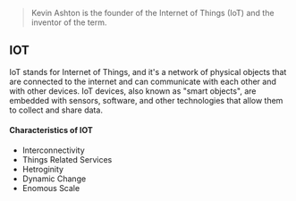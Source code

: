 > Kevin Ashton is the founder of the Internet of Things (IoT) and the inventor of the term.

## IOT
IoT stands for Internet of Things, and it's a network of physical objects that are connected to the internet and can communicate with each other and with other devices. IoT devices, also known as "smart objects", are embedded with sensors, software, and other technologies that allow them to collect and share data.
#### Characteristics of IOT
- Interconnectivity
- Things Related Services
- Hetroginity
- Dynamic Change
- Enomous Scale

